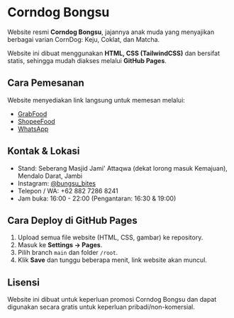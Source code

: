 # Corndog Bongsu

Website resmi **Corndog Bongsu**, jajannya anak muda yang menyajikan berbagai varian CornDog: Keju, Coklat, dan Matcha.  

Website ini dibuat menggunakan **HTML, CSS (TailwindCSS)** dan bersifat statis, sehingga mudah diakses melalui **GitHub Pages**.


## Cara Pemesanan
Website menyediakan link langsung untuk memesan melalui:
- [GrabFood](https://r.grab.com/g/2-1-6-C7E3ATDDEK31PE)
- [ShopeeFood](https://spf.shopee.co.id/1VoLfd7Zjt)
- [WhatsApp](https://wa.me/6288272868241)

## Kontak & Lokasi
- Stand: Seberang Masjid Jami' Attaqwa (dekat lorong masuk Kemajuan), Mendalo Darat, Jambi  
- Instagram: [@bungsu_bites](https://instagram.com/bungsu_bites)  
- Telepon / WA: +62 882 7286 8241  
- Jam buka: 16:00 - 22:00 (Pengantaran: 16:30 & 19:00)

## Cara Deploy di GitHub Pages
1. Upload semua file website (HTML, CSS, gambar) ke repository.  
2. Masuk ke **Settings → Pages**.  
3. Pilih branch `main` dan folder `/root`.  
4. Klik **Save** dan tunggu beberapa menit, link website akan muncul.  

## Lisensi
Website ini dibuat untuk keperluan promosi Corndog Bongsu dan dapat digunakan secara gratis untuk keperluan pribadi/non-komersial.
